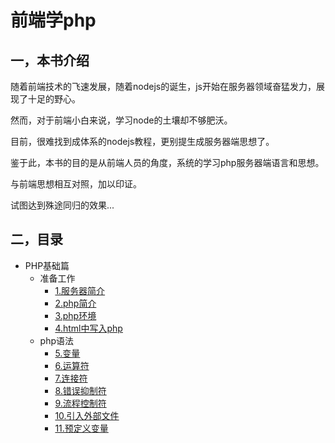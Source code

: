 # 前端学php

## 一，本书介绍

随着前端技术的飞速发展，随着nodejs的诞生，js开始在服务器领域奋猛发力，展现了十足的野心。

然而，对于前端小白来说，学习node的土壤却不够肥沃。

目前，很难找到成体系的nodejs教程，更别提生成服务器端思想了。

鉴于此，本书的目的是从前端人员的角度，系统的学习php服务器端语言和思想。

与前端思想相互对照，加以印证。

试图达到殊途同归的效果...

## 二，目录

- PHP基础篇
    - 准备工作
        - [1.服务器简介](./books/1.服务器简介.md)
        - [2.php简介](./books/2.php简介.md)
        - [3.php环境](./books/3.php环境.md)
        - [4.html中写入php](./books/4.html中写入php.md)
    - php语法
        - [5.变量](./books/5.变量.md)
        - [6.运算符](./books/6.运算符.md)
        - [7.连接符](./books/7.连接符.md)
        - [8.错误抑制符](./books/8.错误抑制符@.md)
        - [9.流程控制符](./books/9.流程控制符.md)
        - [10.引入外部文件](./books/10.引入外部文件.md)
        - [11.预定义变量](./books/11.预定义变量.md)

